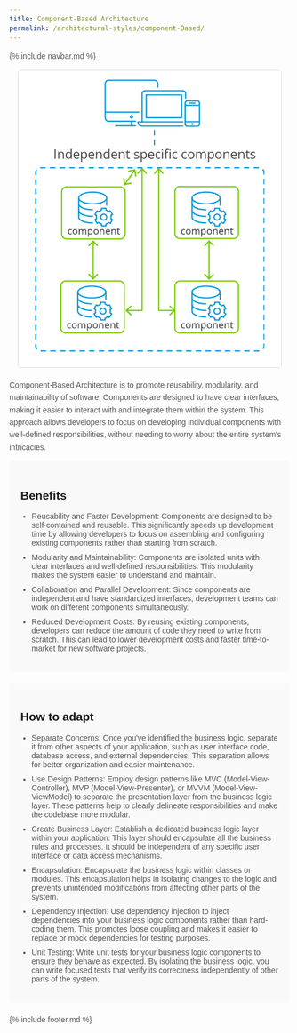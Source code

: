 ```yaml
---
title: Component-Based Architecture
permalink: /architectural-styles/component-Based/
---
```

{% include navbar.md %}

  <style>
    body {
      font-family: Arial, sans-serif;
    }

    .container {
      max-width: 800px;
      margin: 0 auto;
      padding: 20px;
      padding-bottom: 50px;
    }

    h1 {
      text-align: center;
      color: #333;
    }

    img {
      display: block;
      margin: 0 auto;
      max-width: 100%;
      height: auto;
      border: 1px solid #ddd;
      border-radius: 5px;
      margin-bottom: 20px;
    }

    p {
      line-height: 1.6;
      color: #555;
    }

    ul {
      padding-left: 20px;
      color: #555;
    }

    li {
      margin-bottom: 10px;
    }

    .benefits {
      background-color: #f9f9f9;
      padding: 20px;
      border-radius: 5px;
      margin-bottom: 20px;
    }

    .how-to-adopt {
      background-color: #f9f9f9;
      padding: 20px;
      border-radius: 5px;
      margin-bottom: 20px;
    }
  </style>


  <img src="../../pictures/component-based.png" alt="Component-Based Architecture">
  
  <p>Component-Based Architecture is to promote reusability, modularity, and maintainability of software. Components are designed to have clear interfaces, making it easier to interact with and integrate them within the system. This approach allows developers to focus on developing individual components with well-defined responsibilities, without needing to worry about the entire system's intricacies.</p>

  <div class="benefits">
    <h2>Benefits</h2>
    <ul>
      <li>Reusability and Faster Development: Components are designed to be self-contained and reusable. This significantly speeds up development time by allowing developers to focus on assembling and configuring existing components rather than starting from scratch.</li>
      <li>Modularity and Maintainability: Components are isolated units with clear interfaces and well-defined responsibilities. This modularity makes the system easier to understand and maintain.</li>
      <li>Collaboration and Parallel Development: Since components are independent and have standardized interfaces, development teams can work on different components simultaneously.</li>
      <li>Reduced Development Costs: By reusing existing components, developers can reduce the amount of code they need to write from scratch. This can lead to lower development costs and faster time-to-market for new software projects.</li>
    </ul>
  </div>

  <div class="how-to-adopt">
    <h2>How to adapt</h2>
    <ul>
      <li>Separate Concerns: Once you've identified the business logic, separate it from other aspects of your application, such as user interface code, database access, and external dependencies. This separation allows for better organization and easier maintenance.</li>
      <li>Use Design Patterns: Employ design patterns like MVC (Model-View-Controller), MVP (Model-View-Presenter), or MVVM (Model-View-ViewModel) to separate the presentation layer from the business logic layer. These patterns help to clearly delineate responsibilities and make the codebase more modular.</li>
      <li>Create Business Layer: Establish a dedicated business logic layer within your application. This layer should encapsulate all the business rules and processes. It should be independent of any specific user interface or data access mechanisms.</li>
      <li>Encapsulation: Encapsulate the business logic within classes or modules. This encapsulation helps in isolating changes to the logic and prevents unintended modifications from affecting other parts of the system.</li>
      <li>Dependency Injection: Use dependency injection to inject dependencies into your business logic components rather than hard-coding them. This promotes loose coupling and makes it easier to replace or mock dependencies for testing purposes.</li>
      <li>Unit Testing: Write unit tests for your business logic components to ensure they behave as expected. By isolating the business logic, you can write focused tests that verify its correctness independently of other parts of the system.</li>
    </ul>
  </div>

{% include footer.md %}

